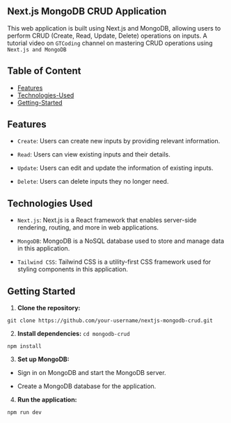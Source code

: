 ## Next.js MongoDB CRUD Application

This web application is built using Next.js and MongoDB, allowing users to perform CRUD (Create, Read, Update, Delete) operations on inputs. A tutorial video on `GTCoding` channel on mastering CRUD operations using `Next.js and MongoDB`

## Table of Content
- [Features](#features)
- [Technologies-Used](#technologies-used)
- [Getting-Started](#getting-started)

## Features

- `Create`: Users can create new inputs by providing relevant information.

- `Read`: Users can view existing inputs and their details.

- `Update`: Users can edit and update the information of existing inputs.

- `Delete`: Users can delete inputs they no longer need.

## Technologies Used

- `Next.js`: Next.js is a React framework that enables server-side rendering, routing, and more in web applications.

- `MongoDB`: MongoDB is a NoSQL database used to store and manage data in this application.

- `Tailwind CSS`: Tailwind CSS is a utility-first CSS framework used for styling components in this application.

## Getting Started

1. **Clone the repository:**

`git clone https://github.com/your-username/nextjs-mongodb-crud.git`

2. **Install dependencies:**
`cd mongodb-crud`

`npm install`

3. **Set up MongoDB:**
- Sign in on MongoDB and start the MongoDB server.

- Create a MongoDB database for the application.

4. **Run the application:**

`npm run dev`